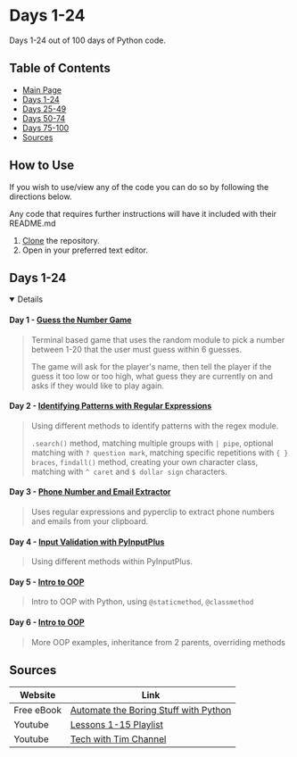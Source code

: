 # Days 1-24

Days 1-24 out of 100 days of Python code.

## Table of Contents

- [Main Page](https://github.com/amyjtech/100DaysPython)
- [Days 1-24](https://github.com/amyjtech/100DaysPython/tree/main/days1-24)
- [Days 25-49](https://github.com/amyjtech/100DaysPython/tree/main/days25-49)
- [Days 50-74](https://github.com/amyjtech/100DaysPython/tree/main/days50-74)
- [Days 75-100](https://github.com/amyjtech/100DaysPython/tree/main/days75-100)
- [Sources](https://github.com/amyjtech/100DaysPython#sources)

## How to Use

If you wish to use/view any of the code you can do so by following the directions below.

Any code that requires further instructions will have it included with their README.md

1. [Clone](https://docs.github.com/en/github/creating-cloning-and-archiving-repositories/cloning-a-repository-from-github/cloning-a-repository) the repository.
2. Open in your preferred text editor.

## Days 1-24

<details open>

#### Day 1 - [Guess the Number Game](https://github.com/amyjtech/100DaysPython/tree/main/days1-24/day1)

> Terminal based game that uses the random module to pick a number between 1-20 that the user must guess within 6 guesses.
>
> The game will ask for the player's name, then tell the player if the guess it too low or too high, what guess they are currently on and asks if they would like to play again.

#### Day 2 - [Identifying Patterns with Regular Expressions](https://github.com/amyjtech/100DaysPython/tree/main/days1-24/day2)

> Using different methods to identify patterns with the regex module.
>
> `.search()` method, matching multiple groups with `| pipe`, optional matching with `? question mark`, matching specific repetitions with `{ } braces`, `findall()` method, creating your own character class, matching with `^ caret` and `$ dollar sign` characters.

#### Day 3 - [Phone Number and Email Extractor](https://github.com/amyjtech/100DaysPython/tree/main/days1-24/day3)

> Uses regular expressions and pyperclip to extract phone numbers and emails from your clipboard.

#### Day 4 - [Input Validation with PyInputPlus](https://github.com/amyjtech/100DaysPython/tree/main/days1-24/day4)

> Using different methods within PyInputPlus.

#### Day 5 - [Intro to OOP](https://github.com/amyjtech/100DaysPython/tree/main/days1-24/day5)

> Intro to OOP with Python, using `@staticmethod`, `@classmethod`

#### Day 6 - [Intro to OOP](https://github.com/amyjtech/100DaysPython/tree/main/days1-24/day6)

> More OOP examples, inheritance from 2 parents, overriding methods

</details>

## Sources

| Website    | Link                                                                              |
| ---------- | --------------------------------------------------------------------------------- |
| Free eBook | [Automate the Boring Stuff with Python](https://automatetheboringstuff.com)       |
| Youtube    | [Lessons 1-15 Playlist](https://youtu.be/1F_OgqRuSdI)                             |
| Youtube    | [Tech with Tim Channel](https://www.youtube.com/channel/UC4JX40jDee_tINbkjycV4Sg) |
